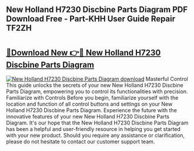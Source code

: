 ## New Holland H7230 Discbine Parts Diagram PDF Download Free - Part-KHH User Guide Repair TF2ZH

# <h2><a href="http://dfirshw.blite.top/?on=New+Holland+H7230+Discbine+Parts+Diagram">🔗Download New 👉🔴 New Holland H7230 Discbine Parts Diagram</a></h2>

[![New Holland H7230 Discbine Parts Diagram download](https://i.imgur.com/lujVjoI.png)](http://dfirshw.blite.top/?on=New+Holland+H7230+Discbine+Parts+Diagram)
Masterful Control This guide unlocks the secrets of your new New Holland H7230 Discbine Parts Diagram, empowering you to control its functionalities with precision. Familiarize with Controls Before you begin, familiarize yourself with the location and function of all control buttons and settings on your New Holland H7230 Discbine Parts Diagram. Experience the future with the innovative features of your new New Holland H7230 Discbine Parts Diagram. It's our hope that the New Holland H7230 Discbine Parts Diagram has been a helpful and user-friendly resource in helping you get started with your new product. Should you require any assistance or clarification, please do not hesitate to contact our customer support team.
